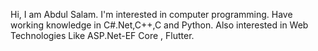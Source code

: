 <!---
abduzalam/abduzalam is a ✨ special ✨ repository because its `README.md` (this file) appears on your GitHub profile.
You can click the Preview link to take a look at your changes.
--->
Hi, I am Abdul Salam. I'm interested in computer programming. Have working knowledge in C#.Net,C++,C and Python.
Also interested in Web Technologies Like ASP.Net-EF Core , Flutter.
